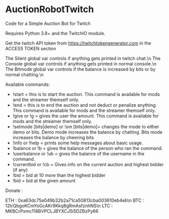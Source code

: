 # AuctionRobotTwitch
Code for a Simple Auction Bot for Twitch

Requires Python 3.8+ and the TwitchIO module.

Get the twitch API token from https://twitchtokengenerator.com in the ACCESS TOKEN section

The Silent global var controls if anything gets printed in twitch chat.\n
The Console global var controls if anything gets printed in normal console.\n
The Bitmode global var controls if the balance is increased by bits or by normal chatting.\n

Available commands:
 - !start = this is to start the auction. This command is available for mods and the streamer themself only.
 - !end = this is to end the auction and not deduct or penalize anything. This command is available for mods and the streamer themself only.
 - !give <amount> <username> or !g <amount> <username>  = gives the user the amount. This command is available for mods and the streamer themself only.
 - !setmode [bits|demo] or !sm [bits|demo]= changes the mode to either demo or bits. Demo mode increases the balance by chatting. Bits mode increases the balance by cheering bits
 - !info or !help = prints some help messages about basic usage.
 - !balance or !b = gives the balance of the person who ran the command. 
 - !userbalance <username> or !ub <username> = gives the balance of the username in the command.
 - !currentbid or !cb = Gives info on the current auction and highest bidder (if any)
 - !bid = bid at 10 more than the highest bidder
 - !bid <amount> = bid at the given amount
 
 
 Donate :
 
 ETH : 0xa63dc75a049b32b2a71ca50813cba003610eb4eb\n 
 BTC : 12trQbgoKCmYsGcAKr9Kkq8gRmAsfznhNS\n 
 LTC : MKBCrPxmc118BVPCLJBYXCJ5i5DZBzPy66
